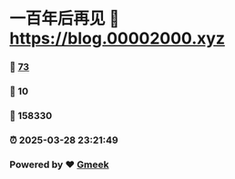 # 一百年后再见 :link: https://blog.00002000.xyz 
### :page_facing_up: [73](https://blog.00002000.xyz/tag.html) 
### :speech_balloon: 10 
### :hibiscus: 158330 
### :alarm_clock: 2025-03-28 23:21:49 
### Powered by :heart: [Gmeek](https://github.com/Meekdai/Gmeek)
